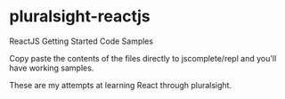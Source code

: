 # pluralsight-reactjs
ReactJS Getting Started Code Samples


Copy paste the contents of the files directly to jscomplete/repl and you'll have working samples.

These are my attempts at learning React through pluralsight.

